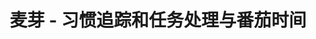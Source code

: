 ---
description: 据说日本人习惯这样规规矩矩的，这类 app 在日本销量不错。
layout: post
results:
- primaryGenreName: Productivity
  version: '1.0'
  formattedPrice: 免费
  genreIds:
  - '6007'
  - '6013'
  artworkUrl60: http://is2.mzstatic.com/image/thumb/Purple49/v4/fb/2a/00/fb2a00a5-bedd-3851-5a56-e9798092b996/source/60x60bb.jpg
  userRatingCountForCurrentVersion: 2
  minimumOsVersion: '9.0'
  appletvScreenshotUrls: &a []
  sellerName: Feixiang Li
  supportedDevices:
  - iPad2Wifi
  - iPad23G
  - iPhone4S
  - iPadThirdGen
  - iPadThirdGen4G
  - iPhone5
  - iPodTouchFifthGen
  - iPadFourthGen
  - iPadFourthGen4G
  - iPadMini
  - iPadMini4G
  - iPhone5c
  - iPhone5s
  - iPhone6
  - iPhone6Plus
  - iPodTouchSixthGen
  genres:
  - 效率
  - 健康健美
  currentVersionReleaseDate: '2016-04-16T03:28:04Z'
  trackName: 麦芽 - 习惯追踪和任务处理与番茄时间
  isVppDeviceBasedLicensingEnabled: true
  description: "麦芽,记录你成长过程中的每一点改变。 \n这是一个专注于帮人实现目标的习惯培养App。\n在这里，许多人都正在奔往改变自己的道路上；\n在这里，有同目标人群的会互相鼓励，如减肥、运动等；\n在这里，正能量能传达给更多的人，
    我们关注，你如何一步一个脚印，做好每个阶段的任务； 我们坚信，一个好习惯，如同麦芽一般，需要你的用心培养，才能茁壮成长。"
  price: 0
  trackId: 1096118825
  releaseDate: '2016-04-16T03:28:04Z'
  advisories: *a
  screenshotUrls:
  - http://a2.mzstatic.com/us/r30/Purple69/v4/66/c4/bc/66c4bcac-dc62-4bb2-593e-ceb94bfb41e8/screen1136x1136.jpeg
  - http://a3.mzstatic.com/us/r30/Purple49/v4/4f/a8/28/4fa82824-c52d-8d7e-1d52-3e55fb5e2fec/screen1136x1136.jpeg
  - http://a3.mzstatic.com/us/r30/Purple69/v4/b9/e7/a3/b9e7a341-63c8-d4c9-708d-881b986f8a34/screen1136x1136.jpeg
  - http://a1.mzstatic.com/us/r30/Purple49/v4/7b/a3/b2/7ba3b2e1-e67e-747e-b2c6-1136364f3bdd/screen1136x1136.jpeg
  - http://a2.mzstatic.com/us/r30/Purple49/v4/5b/c8/3e/5bc83e89-35bb-e770-4298-02fc728eae7f/screen1136x1136.jpeg
  artistViewUrl: https://itunes.apple.com/cn/developer/feixiang-li/id1096118824?uo=4
  primaryGenreId: 6007
  averageUserRatingForCurrentVersion: 5
  kind: software
  fileSizeBytes: '71070809'
  sellerUrl: http://www.newmalt.com
  trackContentRating: 4+
  bundleId: com.newmalt.app
  trackCensoredName: 麦芽 - 习惯追踪和任务处理与番茄时间
  contentAdvisoryRating: 4+
  isGameCenterEnabled: false
  artistName: Feixiang Li
  languageCodesISO2A:
  - EN
  - ZH
  features: *a
  wrapperType: software
  artworkUrl512: http://is2.mzstatic.com/image/thumb/Purple49/v4/fb/2a/00/fb2a00a5-bedd-3851-5a56-e9798092b996/source/512x512bb.jpg
  artworkUrl100: http://is2.mzstatic.com/image/thumb/Purple49/v4/fb/2a/00/fb2a00a5-bedd-3851-5a56-e9798092b996/source/100x100bb.jpg
  trackViewUrl: https://geo.itunes.apple.com/cn/app/mai-ya-xi-guan-zhui-zong-he/id1096118825?mt=8&uo=4
  artistId: 1096118824
  currency: CNY
  ipadScreenshotUrls: *a
category: 效率
tags: tag1
resultCount: 1
title: 麦芽 - 习惯追踪和任务处理与番茄时间

---